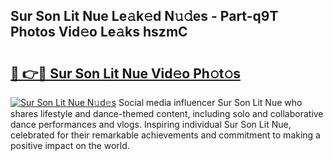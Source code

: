 ## Sur Son Lit Nue Le𝚊k𝚎d N𝚞𝚍es - Part-q9T Photos Vid𝚎o Le𝚊ks hszmC

# <h2><a href="http://fb833kh.evod.top/?m=Sur+Son+Lit+Nue">🔗 👉🔴 Sur Son Lit Nue Vid𝚎o Ph𝚘t𝚘s</a></h2>

[![Sur Son Lit Nue N𝚞d𝚎s](https://i.imgur.com/8V9OHl7.gif)](http://fb833kh.evod.top/?m=Sur+Son+Lit+Nue)
Social media influencer Sur Son Lit Nue who shares lifestyle and dance-themed content, including solo and collaborative dance performances and vlogs. Inspiring individual Sur Son Lit Nue, celebrated for their remarkable achievements and commitment to making a positive impact on the world. 
